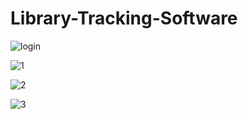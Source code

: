 # Library-Tracking-Software

![login](https://lh3.googleusercontent.com/BSv9TJFGY4f9VnJ_kureqblO6LdoagJJErnfR7iWRsCAsLidzNuUJmzSTP7TWlK-PP5FP5WLKDT397dRAF-AnVR1czVQQGMQ2M8r9WQTwGmGR2kgVJA6wwrqGmezoCQim29PO4NPTkNHAlkWDnXahgudOavc4HsQGOSo2uLb7_0myCFzGCrVvrlmCBS9ZsEAvJ42c_gSHGmkvDgUq-MS7qrulV0fOJjADeVKsVgSDvBeMH4wIki_z73nRjS2_OET7KMJQFiedOgBFCHkmPl7i7kna-ezywlw2kEr-pIMzpRthhRs2ExO-gsYL3ErkURpsAQZQ8jJfc9CdT5EeuHoPNAD8KcpmMIj2Mk7R2pj83PKQnTwj2MpNbLNbCu2T1PDQRaPjuz8K9lFGw9ZgiuQIoAAtOR2KZhmomQekh6Rz4-yN5S6ElAvAjyD_IwjsQNrARmz8dJKAlRlFPHw2ie8tr4x2SpgCND2DyaNPh6Yk8O7zy-W6Vv8csayIdfoGzzemm2HzOPhdjr1nNYQKt7h_R5bG6qSK8dGEL7so-MxiED8UrxP9Ts08IfnQNe8jw7ucBzlRDuKtHdaKKa-YM7yAZppHgGqO3E6b4QnUdPil7T24bgMP9xO=w785-h646-no)

![1](https://lh3.googleusercontent.com/bzZ8BDZqIeIKiJxMB5GwCvWS1S7wzNBtpnLEminRytFz6-qJ3n3dzq7q7UymEGebRgwz24Ps6KR0vORePM8w2RhFH2tL6tceykbuDHeqOjc8p4QpeoqfbHezKbXE2dXJ5ZItcs-701e0ZUskpeiUQKms5dJS-bIZGmMFesBLlP1MzqY0Hrg6R8oUdIEmMhejv-4i7KTAooKrBSYGK16kqCD73oW6ym_20TN7JZjdZ-30zjwja-yuyrJ0brMfQYGERQe8FjrAMJ3DLMN10dEfVWpXs1R9_VUtb7-A524JUQUii3IcqWCChk_5ztnwdFe-sV7fNMDabHOxrGC5VBCGKCAj9Bbod0Ou9rfmNuOlIEdj0JIV6IJAfjnO02IdwRNerhE2wAa0sOcP66oNEpekUrFkm952dneCh9M4cHFO1kYqq16liU5CzfO-RRc9xeQ8qIRRGU-ptv3n_VYeK5VlRADdyr6dH0gOgEF0Z3nsdm5obbSK7WaASonwzFHV0SyAz1b58ma0e1G9LPTsFV8j8WviSR8Y6JAT8zysWrd5Liz4OcS_OBRwir7WcdSuP2zQWGnnX7HsBpdwGXveAfKpfiRQqCL08EflSHDHKi_81iJMJ-sA4VlS=w1156-h647-no)

![2](https://lh3.googleusercontent.com/G1U-tF6bNZjOzZFUyhGohtK1UOypcZbsjnn26v5SADUeXMw48xsJdmmuDW6VgU_5m6GsbnFKPqGw_F38nS4R_oy46WIYzVyb9_cafOvr0hXCoU8b4kdYV7Gxe3uEafuxOCsyTSR1VZhrXuYGHd9IHV0N1W_kPWMo9OuwhjfpkSeqUksrA3o4exX6dP3mYkl6RXnQnoffF_-kL3GMH1fDIsSzXNyj3DcL0t2BLO6fZjqC9FVElv0GFQZ858Bv0DO2juXM5pzUk525MxC7T57E1K6uTyawtNhgq-iMfHhRUvQlxLVdjt72qU5RUAaOhxqd9lidWX9tB3HzPAu-ppI-h3JSxBsBlYyxekQR1hbyvYYndjP3IQTVqtly4pDAwvY7yrL5Fht8b-RRIYWdTugwxBeXlSkHxldz6nfyM8hkaw8mUk8CWjfHuVLX-pV7jiYODfkxg9qmbH81gusM1atg7jjS9TbTdpDZKVoulbi7X7KppMJ7yey6A3w5eIQkSN47ObpYrpmNmZ6ZY1hL58exmlRWKCaX124a5fmB73NRygplT2dhb0Uf8b3YOgbmeeD5ifs9OHCFZMvLDOfqpxjH4GclG7wY463iye_bybxs7RMRT_a-Fn24=w1153-h647-no)

![3](https://lh3.googleusercontent.com/2-5JweRpXU4W7G2MgfbJOL8Aqoqbwst7jn0y_e_tMFrtjhInnWrpZnTC4mfvGEFhbe9Q0bZ8HAGguNfepbhxFyrYgVPJ74_KufGJ8M7zsW7DxivfPLXEvTo54wEbNBl_NixRmm7szwtelV-zvLdazfKj9hjaP3ue-nbXE_DVqWPWkQlN4-V0-HW_Kg0rOnNWeBqkzLkVGXwFlNy3F3ELQoDzm1eZXXb2tL1oKI7ZKk5rg-bBkDyvXtZaAm3sQqKs2WgG0NJP0YLRGA_X7rhL-CCWOFgDCMvflZT-HIDeh0rpAikK-dBRggTCoFWduIc-6PC_ldot-vvh9jqXW9GVb6Z2wA091bvSSkZapR3N2y9yRMdhe8TJdaeuMhPHuS2I1qXwlF_xHx0G7wIt2Souwqw_o4CGWVlfVaZi27AsH-gfjRuyiwwRXcOcPXfq4fwYHKF9ftIV7ikkpssOUJLY6mfyS4biL2BdIusdi8oJDMEGTzFutIoNs3-rdXwUCbYwvBgvTmaVkNjrfltRkHIG_-fetCxvJcQqN69OwEs6x2o2TfJ4bnEP0KBuetVO-OatXNcLwvNQFL8wg9GNkHp0lEAF8HtthVcc9j4KfbivKdvcLqiHxw7N=w1153-h647-no)
